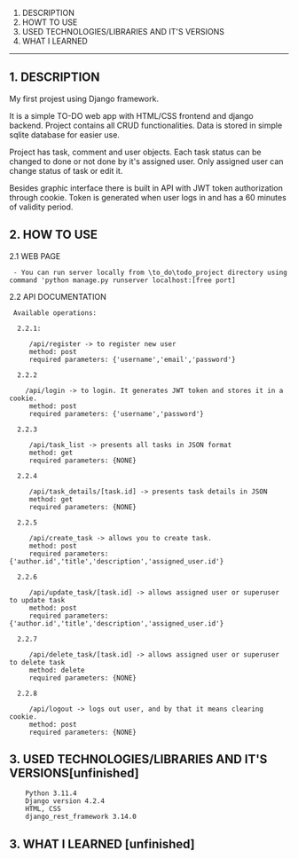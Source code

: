1. DESCRIPTION
2. HOWT TO USE
3. USED TECHNOLOGIES/LIBRARIES AND IT'S VERSIONS
4. WHAT I LEARNED
________________________________________

## 1. DESCRIPTION
  My first projest using Django framework.
  
  It is a simple TO-DO web app with HTML/CSS frontend and django backend. 
  Project contains all CRUD functionalities. Data is stored in simple sqlite database for easier use.
  
  Project has task, comment and user objects. Each task status can be changed to done or not done by it's assigned user.
  Only assigned user can change status of task or edit it.
  
  Besides graphic interface there is built in API with JWT token authorization through cookie. Token is generated when user logs in and has a 60 minutes of validity period.

## 2. HOW TO USE
   
   2.1 WEB PAGE
   
     - You can run server locally from \to_do\todo_project directory using command 'python manage.py runserver localhost:[free port]
       
   2.2 API DOCUMENTATION
   
     Available operations:

      2.2.1:
   
         /api/register -> to register new user
         method: post
         required parameters: {'username','email','password'}
       
      2.2.2

        /api/login -> to login. It generates JWT token and stores it in a cookie.
         method: post
         required parameters: {'username','password'}
   
      2.2.3

         /api/task_list -> presents all tasks in JSON format
         method: get
         required parameters: {NONE}
   
      2.2.4

         /api/task_details/[task.id] -> presents task details in JSON
         method: get
         required parameters: {NONE}
   
      2.2.5

         /api/create_task -> allows you to create task.
         method: post
         required parameters: {'author.id','title','description','assigned_user.id'}
   
      2.2.6

         /api/update_task/[task.id] -> allows assigned user or superuser to update task
         method: post
         required parameters: {'author.id','title','description','assigned_user.id'}
   
      2.2.7

         /api/delete_task/[task.id] -> allows assigned user or superuser to delete task
         method: delete
         required parameters: {NONE}
   
      2.2.8

         /api/logout -> logs out user, and by that it means clearing cookie.
         method: post
         required parameters: {NONE}

  ## 3. USED TECHNOLOGIES/LIBRARIES AND IT'S VERSIONS[unfinished]


        Python 3.11.4
        Django version 4.2.4
        HTML, CSS
        django_rest_framework 3.14.0
      
  ## 3. WHAT I LEARNED [unfinished]
         
  
    
     
  
